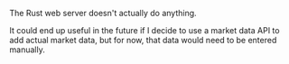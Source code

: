 The Rust web server doesn't actually do anything. 

It could end up useful in the future if I decide to use a market data API to add actual market data, but for now, that data would need to be entered manually.